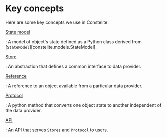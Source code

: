# Key concepts


Here are some key concepts we use in Constelite:

[State model](state_model.md)

:   A model of object's state defined as a Python class derived from [`StateModel`][constelite.models.StateModel].

[Store](store.md)

:   An abstraction that defines a common interface to data provider.

[Reference](ref.md)

:   A reference to an object available from a particular data provider.

[Protocol](protocol.md)

:   A python method that converts one object state to another independent of the data provider.

[API](api.md)

:   An API that serves `Stores` and `Protocol` to users.